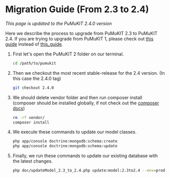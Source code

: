 # Migration Guide (From 2.3 to 2.4)

*This page is updated to the PuMuKIT 2.4.0 version*

Here we describe the process to upgrade from PuMuKIT 2.3 to PuMuKIT 2.4. If you are trying to upgrade from PuMuKIT 1, please check out [this guide](from1.7to2.1.md) instead of [this_guide](from2.1to2.3.md).

1. First let's open the PuMuKIT 2 folder on our terminal.

    ```bash
    cd /path/to/pumukit
    ```
2. Then we checkout the most recent stable-release for the 2.4 version. (In this case the 2.4.0 tag)

    ```bash
    git checkout 2.4.0
    ```
3. We should delete vendor folder and then run composer install (composer should be installed globally, if not check out the [composer docs](https://getcomposer.org/doc/00-intro.md))

    ```bash
    rm -rf vendor/
    composer install
    ```
4. We execute these commands to update our model classes.

    ```bash
    php app/console doctrine:mongodb:schema:create
    php app/console doctrine:mongodb:schema:update
    ```
5. Finally, we run these commands to update our existing database with the latest changes.

    ```bash
    php doc/updateModel_2.3_to_2.4.php update:model:2.3to2.4 --env=prod
    ```